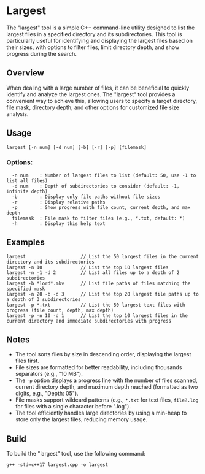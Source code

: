 # Largest

The "largest" tool is a simple C++ command-line utility designed to list the largest files in a specified directory and its subdirectories. This tool is particularly useful for identifying and displaying the largest files based on their sizes, with options to filter files, limit directory depth, and show progress during the search.

## Overview

When dealing with a large number of files, it can be beneficial to quickly identify and analyze the largest ones. The "largest" tool provides a convenient way to achieve this, allowing users to specify a target directory, file mask, directory depth, and other options for customized file size analysis.

## Usage

```plaintext
largest [-n num] [-d num] [-b] [-r] [-p] [filemask]
```

### Options:
```plaintext
  -n num    : Number of largest files to list (default: 50, use -1 to list all files)
  -d num    : Depth of subdirectories to consider (default: -1, infinite depth)
  -b        : Display only file paths without file sizes
  -r        : Display relative paths
  -p        : Show progress with file count, current depth, and max depth
  filemask  : File mask to filter files (e.g., *.txt, default: *)
  -h        : Display this help text
```

## Examples
```plaintext
largest                    // List the 50 largest files in the current directory and its subdirectories
largest -n 10              // List the top 10 largest files
largest -n -1 -d 2         // List all files up to a depth of 2 subdirectories
largest -b *lord*.mkv      // List file paths of files matching the specified mask
largest -n 20 -b -d 3      // List the top 20 largest file paths up to a depth of 3 subdirectories
largest -p *.txt           // List the 50 largest text files with progress (file count, depth, max depth)
largest -p -n 10 -d 1      // List the top 10 largest files in the current directory and immediate subdirectories with progress
```

## Notes
* The tool sorts files by size in descending order, displaying the largest files first.
* File sizes are formatted for better readability, including thousands separators (e.g., "10 MB").
* The `-p` option displays a progress line with the number of files scanned, current directory depth, and maximum depth reached (formatted as two digits, e.g., "Depth: 05").
* File masks support wildcard patterns (e.g., `*.txt` for text files, `file?.log` for files with a single character before ".log").
* The tool efficiently handles large directories by using a min-heap to store only the largest files, reducing memory usage.

## Build
To build the "largest" tool, use the following command:

```plaintext
g++ -std=c++17 largest.cpp -o largest
```